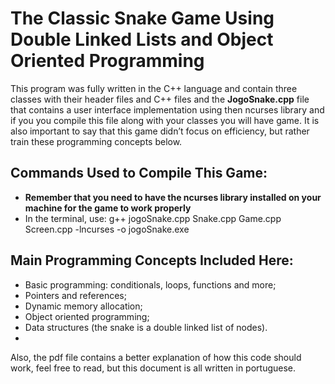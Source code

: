 # The Classic Snake Game Using Double Linked Lists and Object Oriented Programming
This program was fully written in the C++ language and contain three classes with their header files and C++ files and the **JogoSnake.cpp** file that contains a user interface implementation using then ncurses library and if you you compile this file along with your classes you will have game. It is also important to say that this game didn’t focus on efficiency, but rather train these programming concepts below.

## Commands Used to Compile This Game:
- **Remember that you need to have the ncurses library installed on your machine for the game to work properly**
- In the terminal, use: g++ jogoSnake.cpp Snake.cpp Game.cpp Screen.cpp -lncurses -o jogoSnake.exe

## Main Programming Concepts Included Here:
- Basic programming: conditionals, loops, functions and more;
- Pointers and references;
- Dynamic memory allocation;
- Object oriented programming;
- Data structures (the snake is a double linked list of nodes).
- 
Also, the pdf file contains a better explanation of how this code should work, feel free to read, but this document is all written in portuguese.

